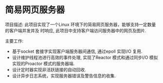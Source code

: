 # 简易网页服务器

项目描述: 此项目实现了一个Linux 环境下的简易网页服务器，能够支持一定数量的客户端并发并及
时响应, 此项目中支持客户端访问服务器中的网页及图片.

主要工作:
- 基于socket 套接字实现客户端服务器间通信, 通过epoll 实现I/O 复用.
- 设计维护线程池进行高效的事件处理, 实现了Reactor 模式和通过同步I/O 模拟实现的Proactor 模式的服务器端.
- 设计定时器实现非活跃链接的自动回收.
- 设计异步日志系统，实现服务器错误及警告信息的收集.
